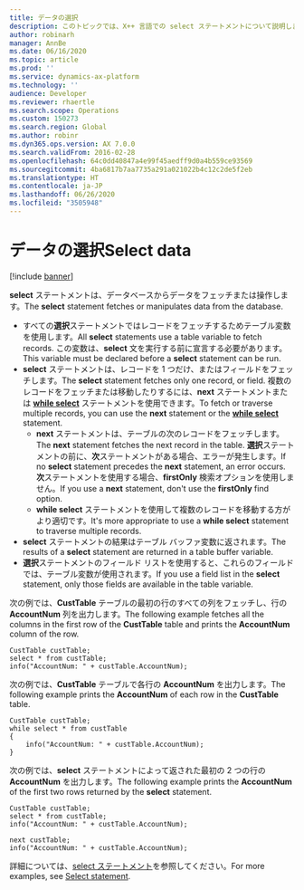 ```yaml
---
title: データの選択
description: このトピックでは、X++ 言語での select ステートメントについて説明します。
author: robinarh
manager: AnnBe
ms.date: 06/16/2020
ms.topic: article
ms.prod: ''
ms.service: dynamics-ax-platform
ms.technology: ''
audience: Developer
ms.reviewer: rhaertle
ms.search.scope: Operations
ms.custom: 150273
ms.search.region: Global
ms.author: robinr
ms.dyn365.ops.version: AX 7.0.0
ms.search.validFrom: 2016-02-28
ms.openlocfilehash: 64c0dd40847a4e99f45aedff9d0a4b559ce93569
ms.sourcegitcommit: 4ba6817b7aa7735a291a021022b4c12c2de5f2eb
ms.translationtype: HT
ms.contentlocale: ja-JP
ms.lasthandoff: 06/26/2020
ms.locfileid: "3505948"
---
```

# <a name="select-data"></a><span data-ttu-id="34279-103">データの選択</span><span class="sxs-lookup"><span data-stu-id="34279-103">Select data</span></span>

[!include [banner](../../includes/banner.md)]

<span data-ttu-id="34279-104">**select** ステートメントは、データベースからデータをフェッチまたは操作します。</span><span class="sxs-lookup"><span data-stu-id="34279-104">The **select** statement fetches or manipulates data from the database.</span></span>

+ <span data-ttu-id="34279-105">すべての**選択**ステートメントではレコードをフェッチするためテーブル変数を使用します。</span><span class="sxs-lookup"><span data-stu-id="34279-105">All **select** statements use a table variable to fetch records.</span></span> <span data-ttu-id="34279-106">この変数は、**select** 文を実行する前に宣言する必要があります。</span><span class="sxs-lookup"><span data-stu-id="34279-106">This variable must be declared before a **select** statement can be run.</span></span>
+ <span data-ttu-id="34279-107">**select** ステートメントは、レコードを 1 つだけ、またはフィールドをフェッチします。</span><span class="sxs-lookup"><span data-stu-id="34279-107">The **select** statement fetches only one record, or field.</span></span> <span data-ttu-id="34279-108">複数のレコードをフェッチまたは移動したりするには、**next** ステートメントまたは **[while select](xpp-while-select.md)** ステートメントを使用できます。</span><span class="sxs-lookup"><span data-stu-id="34279-108">To fetch or traverse multiple records, you can use the **next** statement or the **[while select](xpp-while-select.md)** statement.</span></span>
    + <span data-ttu-id="34279-109">**next** ステートメントは、テーブルの次のレコードをフェッチします。</span><span class="sxs-lookup"><span data-stu-id="34279-109">The **next** statement fetches the next record in the table.</span></span> <span data-ttu-id="34279-110">**選択**ステートメントの前に、**次**ステートメントがある場合、エラーが発生します。</span><span class="sxs-lookup"><span data-stu-id="34279-110">If no **select** statement precedes the **next** statement, an error occurs.</span></span> <span data-ttu-id="34279-111">**次**ステートメントを使用する場合、**firstOnly** 検索オプションを使用しません。</span><span class="sxs-lookup"><span data-stu-id="34279-111">If you use a **next** statement, don't use the **firstOnly** find option.</span></span>
    + <span data-ttu-id="34279-112">**while select** ステートメントを使用して複数のレコードを移動する方がより適切です。</span><span class="sxs-lookup"><span data-stu-id="34279-112">It's more appropriate to use a **while select** statement to traverse multiple records.</span></span>
+ <span data-ttu-id="34279-113">**select** ステートメントの結果はテーブル バッファ変数に返されます。</span><span class="sxs-lookup"><span data-stu-id="34279-113">The results of a **select** statement are returned in a table buffer variable.</span></span>
+ <span data-ttu-id="34279-114">**選択**ステートメントのフィールド リストを使用すると、これらのフィールドでは、テーブル変数が使用されます。</span><span class="sxs-lookup"><span data-stu-id="34279-114">If you use a field list in the **select** statement, only those fields are available in the table variable.</span></span>

<span data-ttu-id="34279-115">次の例では、**CustTable** テーブルの最初の行のすべての列をフェッチし、行の **AccountNum** 列を出力します。</span><span class="sxs-lookup"><span data-stu-id="34279-115">The following example fetches all the columns in the first row of the **CustTable** table and prints the **AccountNum** column of the row.</span></span>

```xpp
CustTable custTable;
select * from custTable;
info("AccountNum: " + custTable.AccountNum);
```

<span data-ttu-id="34279-116">次の例では、**CustTable** テーブルで各行の **AccountNum** を出力します。</span><span class="sxs-lookup"><span data-stu-id="34279-116">The following example prints the **AccountNum** of each row in the **CustTable** table.</span></span>

```xpp
CustTable custTable;
while select * from custTable
{
    info("AccountNum: " + custTable.AccountNum);
}
```

<span data-ttu-id="34279-117">次の例では、**select** ステートメントによって返された最初の 2 つの行の **AccountNum** を出力します。</span><span class="sxs-lookup"><span data-stu-id="34279-117">The following example prints the **AccountNum** of the first two rows returned by the **select** statement.</span></span>

```xpp
CustTable custTable;
select * from custTable;
info("AccountNum: " + custTable.AccountNum);

next custTable;
info("AccountNum: " + custTable.AccountNum);
```

<span data-ttu-id="34279-118">詳細については、[select ステートメント](xpp-select-statement.md)を参照してください。</span><span class="sxs-lookup"><span data-stu-id="34279-118">For more examples, see [Select statement](xpp-select-statement.md).</span></span>
